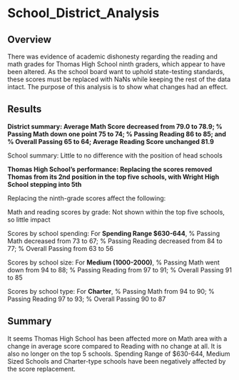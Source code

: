# School_District_Analysis

## Overview
There was evidence of academic dishonesty regarding the reading and math grades for Thomas High School ninth graders, which appear to have been altered. As the school board want to uphold state-testing standards, these scores must be replaced with NaNs while keeping the rest of the data intact. The purpose of this analysis is to show what changes had an effect.

## Results
**District summary: Average Math Score decreased from 79.0 to 78.9; % Passing Math down one point 75 to 74; % Passing Reading 86 to 85; and % Overall Passing 65 to 64; Average Reading Score unchanged 81.9**

School summary: Little to no difference with the position of head schools

**Thomas High School’s performance: Replacing the scores removed Thomas from its 2nd position in the top five schools, with Wright High School stepping into 5th**

Replacing the ninth-grade scores affect the following:

Math and reading scores by grade: Not shown within the top five schools, so little impact

Scores by school spending: For **Spending Range $630-644**, % Passing Math decreased from 73 to 67; % Passing Reading decreased from 84 to 77; % Overall Passing from 63 to 56

Scores by school size: For **Medium (1000-2000)**, % Passing Math went down from 94 to 88; % Passing Reading from 97 to 91; % Overall Passing 91 to 85

Scores by school type: For **Charter**, % Passing Math from 94 to 90; % Passing Reading 97 to 93; % Overall Passing 90 to 87

## Summary
It seems Thomas High School has been affected more on Math area with a change in average score compared to Reading with no change at all. It is also no longer on the top 5 schools. Spending Range of $630-644, Medium Sized Schools and Charter-type schools have been negatively affected by the score replacement.
